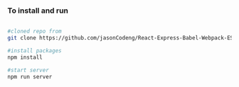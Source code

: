 ### To install and run

``` bash

#cloned repo from
git clone https://github.com/jasonCodeng/React-Express-Babel-Webpack-ES6-Boilerplate.git

#install packages
npm install

#start server
npm run server
```
